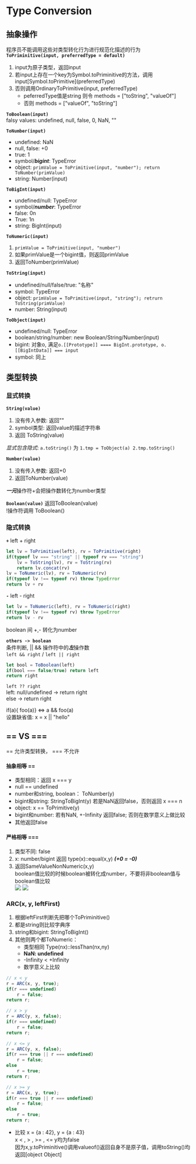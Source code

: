 # Type Conversion  
## 抽象操作
程序员不能调用这些对类型转化行为进行规范化描述的行为   
**`ToPriminitive(input, preferredType = default)`**
1. input为原子类型，返回input  
2. 若input上存在一个key为Symbol.toPriminitive的方法，调用input\[Symbol.toPrimitive](preferredType)   
3. 否则调用OrdinaryToPrimitive(input, preferredType)  
	- peferredType值是string 则令 methods = \["toString", "valueOf"]  
	- 否则 methods = \["valueOf", "toString"]  

**`ToBoolean(input)`**  
falsy values: undefined, null, false, 0, NaN, ""  

**`ToNumber(input)`**
- undefined: NaN  
- null, false: +0  
- true: 1
- symbol/***bigint***: TypeError  
- object: `primValue = ToPrimitive(input, "number"); return ToNumber(primValue)`
- string: Number(input)  

**`ToBigInt(input)`**
- undefined/null: TypeError
- symbol/***number***: TypeError  
- false: 0n    
- True: 1n  
- string: BigInt(input)  

**`ToNumeric(input)`**
1. `primValue = ToPrimitive(input, "number")`
2. 如果primValue是一个bigint值，则返回primValue
3. 返回ToNumber(primValue)

**`ToString(input)`**
- undefined/null/false/true: "名称"  
- symbol: TypeError  
- object: `primValue = ToPrimitive(input, "string"); retrurn ToString(primValue)` 
- number: String(input)

**`ToObject(input)`**
- undefined/null: TypeError  
- boolean/string/number: new Boolean/String/Number(input) 
- bigint: 对象o, 满足`o.[[Prototype]] ==== BigInt.prototype, o.[[BigIntData]] === input`  
- symbol: 同上

## 类型转换  
### 显式转换  
**`String(value)`**
1. 没有传入参数: 返回""
2. symbol类型: 返回value的描述字符串  
3. 返回 ToString(value) 

*显式包含隐式*: `a.toString()` 为 `1.tmp = ToObject(a) 2.tmp.toString()`  

**`Number(value)`**
1. 没有传入参数: 返回+0
2. 返回ToNumber(value)  

***一元***操作符+会把操作数转化为number类型  

**`Boolean(value)`**
返回ToBoolean(value)   
!操作符调用 ToBoolean()  

### 隐式转换  
**`+`**  left + right
```javascript
let lv = ToPrimitive(left), rv = ToPrimitive(right)
if(typeof lv === "string" || typeof rv === "string")
	lv = ToString(lv), rv = ToString(rv)
	return lv.concat(rv)
lv = ToNumeric(lv), rv = ToNumeric(rv)
if(typeof lv !== typeof rv) throw TypeError 
return lv + rv
```
**`-`** left - right  
```javascript
let lv = ToNumeric(left), rv = ToNumeric(right)
if(typeof lv !== typeof rv) throw TypeError
return lv - rv
```
boolean 间 +,- 转化为number  

**`others -> boolean`**   
条件判断, || && 操作符中的***左***操作数  
`left && right` / `left || right`  
```javascript
let bool = ToBoolean(left)
if(bool === false/true) return left
return right
```
`left ?? right`  
left: null/undefined -> return right    
else -> return right   

if(a){ foo(a)} <=> a && foo(a)  
设置缺省值: x = x || "hello"  

## == VS ===  
== 允许类型转换， === 不允许  
#### 抽象相等 == 
- 类型相同：返回 x === y
- null == undefined
- number和string, boolean： ToNumber(y)  
- bigint和string: StringToBigInt(y) 若是NaN返回false，否则返回 x === n
- object: x == ToPrimitive(y)  
- bigint和number: 若有NaN, +-Infinity 返回false; 否则在数学意义上做比较  
- 其他返回false  
#### 严格相等 === 
1. 类型不同: false
2. x: number/bigint 返回 type(x)::equal(x,y)  ***(+0 = -0)***
3. 返回SameValueNonNumeric(x,y)  
boolean值比较的时候boolean被转化成number，不要将非boolean值与boolean值比较  
![](../img/compare.png)
![](../img/interestingCompare.png)

### ARC(x, y, leftFirst)
1. 根据leftFirst判断先把哪个ToPriminitive()
2. 都是string则比较字典序
3. string和bigint: StringToBigInt()
4. 其他则两个都ToNumeric：
   - 类型相同 Type(nx)::lessThan(nx,ny)
   - **NaN: undefined**
   - -Infinity < +Infinity
   - 数学意义上比较

```javascript
// x < y
r = ARC(x, y, true);
if(r === undefined)
	r = false;
return r;

// x > y
r = ARC(y, x, false);
if(r === undefined)
	r = false;
return r;

// x <= y
r = ARC(y, x, false);
if(r === true || r === undefined)
	r = false;
else
	r = true;
return r;

// x >= y
r = ARC(x, y, true);
if(r === true || r === undefined)
	r = false;
else
	r = true;
return r;
```
* 比较 x = {a : 42}, y = {a : 43}   
  x < , > , >= , <= y均为false   
  因为x,y.toPriminitive()调用valueof()返回自身不是原子值，调用toString()均返回[object Object] 
